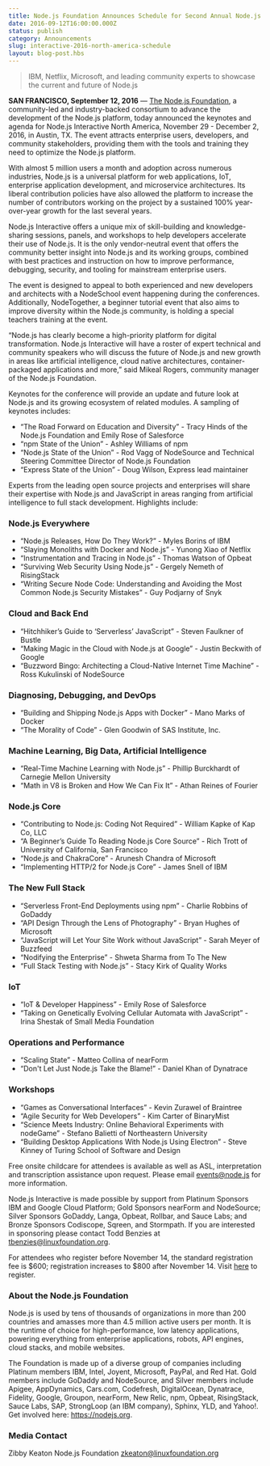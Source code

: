 ```yaml
---
title: Node.js Foundation Announces Schedule for Second Annual Node.js Interactive North America
date: 2016-09-12T16:00:00.000Z
status: publish
category: Announcements
slug: interactive-2016-north-america-schedule
layout: blog-post.hbs
---
```


> IBM, Netflix, Microsoft, and leading community experts to showcase the current and future of Node.js

**SAN FRANCISCO, September 12, 2016** — [The Node.js Foundation](https://foundation.nodejs.org/), a community-led and industry-backed consortium to advance the development of the Node.js platform, today announced the keynotes and agenda for Node.js Interactive North America, November 29 - December 2, 2016, in Austin, TX. The event attracts enterprise users, developers, and community stakeholders, providing them with the tools and training they need to optimize the Node.js platform.

With almost 5 million users a month and adoption across numerous industries, Node.js is a universal platform for web applications, IoT, enterprise application development, and microservice architectures. Its liberal contribution policies have also allowed the platform to increase the number of contributors working on the project by a sustained 100% year-over-year growth for the last several years.

Node.js Interactive offers a unique mix of skill-building and knowledge-sharing sessions, panels, and workshops to help developers accelerate their use of Node.js. It is the only vendor-neutral event that offers the community better insight into Node.js and its working groups, combined with best practices and instruction on how to improve performance, debugging, security, and tooling for mainstream enterprise users.

The event is designed to appeal to both experienced and new developers and architects with a NodeSchool event happening during the conferences. Additionally, NodeTogether, a beginner tutorial event that also aims to improve diversity within the Node.js community, is holding a special teachers training at the event.

“Node.js has clearly become a high-priority platform for digital transformation. Node.js Interactive will have a roster of expert technical and community speakers who will discuss the future of Node.js and new growth in areas like artificial intelligence, cloud native architectures, container-packaged applications and more,” said Mikeal Rogers, community manager of the Node.js Foundation.

Keynotes for the conference will provide an update and future look at Node.js and its growing ecosystem of related modules. A sampling of keynotes includes:

* “The Road Forward on Education and Diversity” - Tracy Hinds of the Node.js Foundation and Emily Rose of Salesforce
* “npm State of the Union” - Ashley Williams of npm
* “Node.js State of the Union” - Rod Vagg of NodeSource and Technical Steering Committee Director of Node.js Foundation
* “Express State of the Union” - Doug Wilson, Express lead maintainer

Experts from the leading open source projects and enterprises will share their expertise with Node.js and JavaScript in areas ranging from artificial intelligence to full stack development. Highlights include:

### Node.js Everywhere

* “Node.js Releases, How Do They Work?” - Myles Borins of IBM
* “Slaying Monoliths with Docker and Node.js” - Yunong Xiao of Netflix
* “Instrumentation and Tracing in Node.js” - Thomas Watson of Opbeat
* “Surviving Web Security Using Node.js” - Gergely Nemeth of RisingStack
* “Writing Secure Node Code: Understanding and Avoiding the Most Common Node.js Security Mistakes” - Guy Podjarny of Snyk

### Cloud and Back End

* “Hitchhiker’s Guide to ‘Serverless’ JavaScript” - Steven Faulkner of Bustle
* “Making Magic in the Cloud with Node.js at Google” - Justin Beckwith of Google
* “Buzzword Bingo: Architecting a Cloud-Native Internet Time Machine” - Ross Kukulinski of NodeSource

### Diagnosing, Debugging, and DevOps

* “Building and Shipping Node.js Apps with Docker” - Mano Marks of Docker
* “The Morality of Code” - Glen Goodwin of SAS Institute, Inc.

### Machine Learning, Big Data, Artificial Intelligence

* “Real-Time Machine Learning with Node.js” - Phillip Burckhardt of Carnegie Mellon University
* “Math in V8 is Broken and How We Can Fix It” - Athan Reines of Fourier

### Node.js Core

* “Contributing to Node.js: Coding Not Required” - William Kapke of Kap Co, LLC
* “A Beginner’s Guide To Reading Node.js Core Source” - Rich Trott of University of California, San Francisco
* “Node.js and ChakraCore” - Arunesh Chandra of Microsoft
* “Implementing HTTP/2 for Node.js Core” - James Snell of IBM

### The New Full Stack

* “Serverless Front-End Deployments using npm” - Charlie Robbins of GoDaddy
* “API Design Through the Lens of Photography” - Bryan Hughes of Microsoft
* “JavaScript will Let Your Site Work without JavaScript” - Sarah Meyer of Buzzfeed
* “Nodifying the Enterprise” - Shweta Sharma from To The New
* “Full Stack Testing with Node.js” - Stacy Kirk of Quality Works

### IoT

* “IoT & Developer Happiness” - Emily Rose of Salesforce
* “Taking on Genetically Evolving Cellular Automata with JavaScript” - Irina Shestak of Small Media Foundation

### Operations and Performance

* “Scaling State” - Matteo Collina of nearForm
* “Don't Let Just Node.js Take the Blame!” - Daniel Khan of Dynatrace

### Workshops

* “Games as Conversational Interfaces” - Kevin Zurawel of Braintree
* “Agile Security for Web Developers” - Kim Carter of BinaryMist
* “Science Meets Industry: Online Behavioral Experiments with nodeGame” - Stefano Balietti of Northeastern University
* “Building Desktop Applications With Node.js Using Electron” - Steve Kinney of Turing School of Software and Design

Free onsite childcare for attendees is available as well as ASL, interpretation and transcription assistance upon request. Please email events@node.js for more information.

Node.js Interactive is made possible by support from Platinum Sponsors IBM and Google Cloud Platform; Gold Sponsors nearForm and NodeSource; Silver Sponsors GoDaddy, Langa, Opbeat, Rollbar, and Sauce Labs; and Bronze Sponsors Codiscope, Sqreen, and Stormpath. If you are interested in sponsoring please contact Todd Benzies at tbenzies@linuxfoundation.org.

For attendees who register before November 14, the standard registration fee is $600; registration increases to $800 after November 14. Visit [here](http://events.linuxfoundation.org/events/node-interactive) to register.

### About the Node.js Foundation

Node.js is used by tens of thousands of organizations in more than 200 countries and amasses more than 4.5 million active users per month. It is the runtime of choice for high-performance, low latency applications, powering everything from enterprise applications, robots, API engines, cloud stacks, and mobile websites.

The Foundation is made up of a diverse group of companies including Platinum members IBM, Intel, Joyent, Microsoft, PayPal, and Red Hat. Gold members include GoDaddy and NodeSource, and Silver members include Apigee, AppDynamics, Cars.com, Codefresh, DigitalOcean, Dynatrace, Fidelity, Google, Groupon, nearForm, New Relic, npm, Opbeat, RisingStack, Sauce Labs, SAP, StrongLoop (an IBM company), Sphinx, YLD, and Yahoo!. Get involved here: https://nodejs.org.

### Media Contact

Zibby Keaton Node.js Foundation zkeaton@linuxfoundation.org
